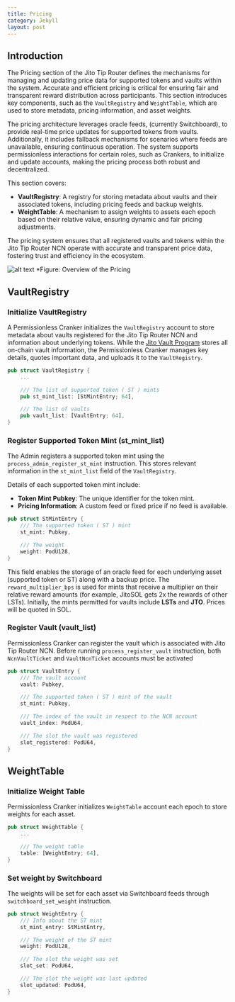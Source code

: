 ```yaml
---
title: Pricing
category: Jekyll
layout: post
---
```


## Introduction

The Pricing section of the Jito Tip Router defines the mechanisms for managing and updating price data for supported tokens and vaults within the system.
Accurate and efficient pricing is critical for ensuring fair and transparent reward distribution across participants.
This section introduces key components, such as the `VaultRegistry` and `WeightTable`, which are used to store metadata, pricing information, and asset weights.

The pricing architecture leverages oracle feeds, (currently Switchboard), to provide real-time price updates for supported tokens from vaults.
Additionally, it includes fallback mechanisms for scenarios where feeds are unavailable, ensuring continuous operation.
The system supports permissionless interactions for certain roles, such as Crankers, to initialize and update accounts, making the pricing process both robust and decentralized.

This section covers:

- **VaultRegistry**: A registry for storing metadata about vaults and their associated tokens, including pricing feeds and backup weights.
- **WeightTable**: A mechanism to assign weights to assets each epoch based on their relative value, ensuring dynamic and fair pricing adjustments.

The pricing system ensures that all registered vaults and tokens within the Jito Tip Router NCN operate with accurate and transparent price data, fostering trust and efficiency in the ecosystem.

![alt text](/assets/images/pricing.png)
\*Figure: Overview of the Pricing

## VaultRegistry

### Initialize VaultRegistry

A Permissionless Cranker initializes the `VaultRegistry` account to store metadata about vaults registered for the Jito Tip Router NCN and information about underlying tokens.
While the [Jito Vault Program] stores all on-chain vault information, the Permissionless Cranker manages key details, quotes important data, and uploads it to the `VaultRegistry`.

```rust
pub struct VaultRegistry {
    ...

    /// The list of supported token ( ST ) mints
    pub st_mint_list: [StMintEntry; 64],

    /// The list of vaults
    pub vault_list: [VaultEntry; 64],
}
```

[Jito Vault Program]: https://docs.restaking.jito.network/vault/00_vault_accounts/

### Register Supported Token Mint (st_mint_list)

The Admin registers a supported token mint using the `process_admin_register_st_mint` instruction.
This stores relevant information in the `st_mint_list` field of the `VaultRegistry`.

Details of each supported token mint include:

- **Token Mint Pubkey**: The unique identifier for the token mint.
- **Pricing Information**: A custom feed or fixed price if no feed is available.

```rust
pub struct StMintEntry {
    /// The supported token ( ST ) mint
    st_mint: Pubkey,

    /// The weight
    weight: PodU128,
}
```

This field enables the storage of an oracle feed for each underlying asset (supported token or ST) along with a backup price. The `reward_multiplier_bps` is used for mints that receive a multiplier on their relative reward amounts (for example, JitoSOL gets 2x the rewards of other LSTs). Initially, the mints permitted for vaults include **LSTs** and **JTO**. Prices will be quoted in SOL.

### Register Vault (vault_list)

Permissionless Cranker can register the vault which is associated with Jito Tip Router NCN.
Before running `process_register_vault` instruction, both `NcnVaultTicket` and `VaultNcnTicket` accounts must be activated

```rust
pub struct VaultEntry {
    /// The vault account
    vault: Pubkey,

    /// The supported token ( ST ) mint of the vault
    st_mint: Pubkey,

    /// The index of the vault in respect to the NCN account
    vault_index: PodU64,

    /// The slot the vault was registered
    slot_registered: PodU64,
}
```

## WeightTable

### Initialize Weight Table

Permissionless Cranker initializes `WeightTable` account each epoch to store weights for each asset.

```rust
pub struct WeightTable {
    ...

    /// The weight table
    table: [WeightEntry; 64],
}
```

### Set weight by Switchboard

The weights will be set for each asset via Switchboard feeds through `switchboard_set_weight` instruction.

```rust
pub struct WeightEntry {
    /// Info about the ST mint
    st_mint_entry: StMintEntry,

    /// The weight of the ST mint
    weight: PodU128,

    /// The slot the weight was set
    slot_set: PodU64,

    /// The slot the weight was last updated
    slot_updated: PodU64,
}
```
